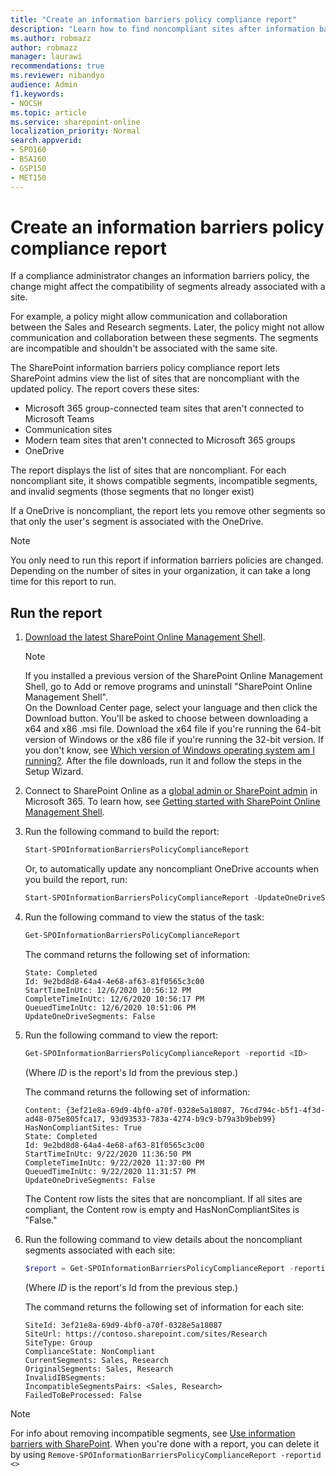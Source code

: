```yaml
---
title: "Create an information barriers policy compliance report"
description: "Learn how to find noncompliant sites after information barriers policies change."
ms.author: robmazz
author: robmazz
manager: laurawi
recommendations: true
ms.reviewer: nibandyo
audience: Admin
f1.keywords:
- NOCSH
ms.topic: article
ms.service: sharepoint-online
localization_priority: Normal
search.appverid:
- SPO160
- BSA160
- GSP150
- MET150
---
```


# Create an information barriers policy compliance report

If a compliance administrator changes an information barriers policy, the change might affect the compatibility of segments already associated with a site.

For example, a policy might allow communication and collaboration between the Sales and Research segments. Later, the policy might not allow communication and collaboration between these segments. The segments are incompatible and shouldn't be associated with the same site.

The SharePoint information barriers policy compliance report lets SharePoint admins view the list of sites that are noncompliant with the updated policy. The report covers these sites:

- Microsoft 365 group-connected team sites that aren't connected to Microsoft Teams
- Communication sites
- Modern team sites that aren't connected to Microsoft 365 groups
- OneDrive

The report displays the list of sites that are noncompliant. For each noncompliant site, it shows compatible segments, incompatible segments, and invalid segments (those segments that no longer exist)

If a OneDrive is noncompliant, the report lets you remove other segments so that only the user's segment is associated with the OneDrive.

> [!NOTE]
> You only need to run this report if information barriers policies are changed. Depending on the number of sites in your organization, it can take a long time for this report to run.

## Run the report

1. [Download the latest SharePoint Online Management Shell](https://go.microsoft.com/fwlink/p/?LinkId=255251).

    > [!NOTE]
    > If you installed a previous version of the SharePoint Online Management Shell, go to Add or remove programs and uninstall "SharePoint Online Management Shell". <br>On the Download Center page, select your language and then click the Download button. You'll be asked to choose between downloading a x64 and x86 .msi file. Download the x64 file if you're running the 64-bit version of Windows or the x86 file if you're running the 32-bit version. If you don't know, see [Which version of Windows operating system am I running?](https://support.microsoft.com/help/13443/windows-which-operating-system). After the file downloads, run it and follow the steps in the Setup Wizard. 

2. Connect to SharePoint Online as a [global admin or SharePoint admin](/sharepoint/sharepoint-admin-role) in Microsoft 365. To learn how, see [Getting started with SharePoint Online Management Shell](/powershell/sharepoint/sharepoint-online/connect-sharepoint-online).

3. Run the following command to build the report:

      ```PowerShell
      Start-SPOInformationBarriersPolicyComplianceReport
      ```

    Or, to automatically update any noncompliant OneDrive accounts when you build the report, run:

      ```PowerShell
      Start-SPOInformationBarriersPolicyComplianceReport -UpdateOneDriveSegments
      ```

4. Run the following command to view the status of the task:

      ```PowerShell
      Get-SPOInformationBarriersPolicyComplianceReport
      ```

    The command returns the following set of information:

    `State: Completed`<br>
    `Id: 9e2bd8d8-64a4-4e68-af63-81f0565c3c00`<br>
    `StartTimeInUtc: 12/6/2020 10:56:12 PM`<br>
    `CompleteTimeInUtc: 12/6/2020 10:56:17 PM`<br>
    `QueuedTimeInUtc: 12/6/2020 10:51:06 PM`<br>
    `UpdateOneDriveSegments: False`

5. Run the following command to view the report:

      ```PowerShell
      Get-SPOInformationBarriersPolicyComplianceReport -reportid <ID>
      ```

    (Where *ID* is the report's Id from the previous step.)

    The command returns the following set of information:

    `Content: {3ef21e8a-69d9-4bf0-a70f-0328e5a18087, 76cd794c-b5f1-4f3d-ad48-075e805fca17, 93d93533-783a-4274-b9c9-b79a3b9beb99}`<br>
    `HasNonCompliantSites: True`<br>
    `State: Completed`<br>
    `Id: 9e2bd8d8-64a4-4e68-af63-81f0565c3c00`<br>
    `StartTimeInUtc: 9/22/2020 11:36:50 PM`<br>
    `CompleteTimeInUtc: 9/22/2020 11:37:00 PM`<br>
    `QueuedTimeInUtc: 9/22/2020 11:31:57 PM`<br>
    `UpdateOneDriveSegments: False`

    The Content row lists the sites that are noncompliant. If all sites are compliant, the Content row is empty and HasNonCompliantSites is "False."

6. Run the following command to view details about the noncompliant segments associated with each site:

      ```PowerShell
      $report = Get-SPOInformationBarriersPolicyComplianceReport -reportid <ID> $report.Content
      ```

    (Where *ID* is the report's Id from the previous step.)

    The command returns the following set of information for each site:

    `SiteId: 3ef21e8a-69d9-4bf0-a70f-0328e5a18087`<br>
    `SiteUrl: https://contoso.sharepoint.com/sites/Research`<br>
    `SiteType: Group`<br>
    `ComplianceState: NonCompliant`<br>
    `CurrentSegments: Sales, Research`<br>
    `OriginalSegments: Sales, Research`<br>
    `InvalidIBSegments:` <br>
    `IncompatibleSegmentsPairs: <Sales, Research>`<br>
    `FailedToBeProcessed: False`<br>

> [!NOTE]
> For info about removing incompatible segments, see [Use information barriers with SharePoint](information-barriers.md#2-use-sharepoint-powershell-to-view-and-manage-information-segments-on-a-site). When you're done with a report, you can delete it by using `Remove-SPOInformationBarriersPolicyComplianceReport -reportid <>`
